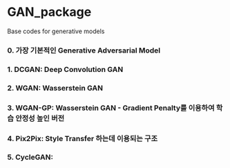 # GAN_package
 Base codes for generative models

### 0. 가장 기본적인 Generative Adversarial Model

### 1. DCGAN: Deep Convolution GAN

### 2. WGAN: Wasserstein GAN

### 3. WGAN-GP: Wasserstein GAN - Gradient Penalty를 이용하여 학습 안정성 높인 버전

### 4. Pix2Pix: Style Transfer 하는데 이용되는 구조

### 5. CycleGAN:
